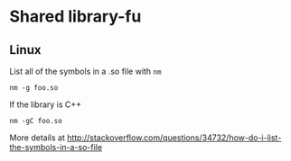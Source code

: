 # Shared library-fu
## Linux
List all of the symbols in a .so file with `nm`

`nm -g foo.so`

If the library is C++

`nm -gC foo.so`

More details at http://stackoverflow.com/questions/34732/how-do-i-list-the-symbols-in-a-so-file
